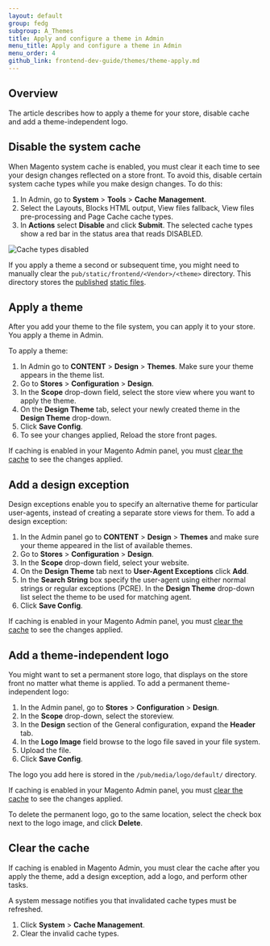 ```yaml
---
layout: default
group: fedg
subgroup: A_Themes
title: Apply and configure a theme in Admin
menu_title: Apply and configure a theme in Admin
menu_order: 4
github_link: frontend-dev-guide/themes/theme-apply.md
---
```


<h2 id="theme-apply-overview">Overview</h2>
The article describes how to apply a theme for your store, disable cache and add a theme-independent logo.

<h2 id="theme-apply-apply">Disable the system cache</h2>

When Magento system cache is enabled, you must clear it each time to see your design changes reflected on a store front. To avoid this, disable certain system cache types while you make design changes.
To do this:

1. In Admin, go to **System** > **Tools** > **Cache** **Management**.
2. Select the Layouts, Blocks HTML output, View files fallback, View files pre-processing and Page Cache cache types.
2. In **Actions** select **Disable** and click **Submit**. The selected cache types show a red bar in the status area that reads DISABLED.
<p><img src="{{ site.baseurl }}common/images/cache.png" alt="Cache types disabled"></p>


<div class="bs-callout bs-callout-info" id="info">
  <p>If you apply a theme a second or subsequent time, you might need to manually clear the <code>pub/static/frontend/&lt;Vendor&gt;/&lt;theme&gt;</code> directory. This directory stores the <a href="{{site.gdeurl}}architecture/view/static-process.html">published</a> <a href="{{site.gdeurl}}frontend-dev-guide/themes/theme-structure.md">static files</a>.</p>
</div>


<h2 id="theme-apply-apply">Apply a theme</h2>
After you add your theme to the file system<!--ADDLINK -->, you can apply it to your store. You apply a theme in Admin.

To apply a theme:

1. In Admin go to **CONTENT** > **Design** > **Themes**. Make sure your theme appears in the theme list.
2. Go to **Stores** > **Configuration** > **Design**.
3. In the **Scope** drop-down field, select the store view where you want to apply the theme.
4. On the **Design Theme** tab, select your newly created theme in the **Design Theme** drop-down.
5. Click **Save Config**.
6. To see your changes applied, Reload the store front pages.

If caching is enabled in your Magento Admin panel, you must <a href="#theme-apply-clear">clear the cache</a> to see the changes applied.
<!--ADDLINK-->

<h2 id="theme-apply-except">Add a design exception</h2>
Design exceptions enable you to specify an alternative theme for particular user-agents, instead of creating a separate store views for them.
To add a design exception:

1. In the Admin panel go to **CONTENT** > **Design** > **Themes** and make sure your theme appeared in the list of available themes.
2. Go to **Stores** > **Configuration** > **Design**.
3. In the **Scope** drop-down field, select your website.
4. On the **Design Theme** tab next to **User-Agent Exceptions** click **Add**.
5. In the **Search String** box specify the user-agent using either normal strings or regular exceptions (PCRE). In the **Design Theme** drop-down list select the theme to be used for matching agent.
6. Click **Save Config**.

If caching is enabled in your Magento Admin panel, you must <a href="#theme-apply-clear">clear the cache</a> to see the changes applied.


<h2 id="theme-apply-logo">Add a theme-independent logo</h2>
You might want to set a permanent store logo, that displays on the store front no matter what theme is applied.
To add a permanent theme-independent logo:

1. In the Admin panel, go to **Stores** > **Configuration** > **Design**.
2. In the **Scope** drop-down, select the storeview.
3. In the **Design** section of the General configuration, expand the **Header** tab.
4. In the **Logo Image** field browse to the logo file saved in your file system.
6. Upload the file.
7. Click **Save Config**.

The logo you add here is stored in the `/pub/media/logo/default/` directory.


If caching is enabled in your Magento Admin panel, you must <a href="#theme-apply-clear">clear the cache</a> to see the changes applied.
<!--ADDLINK-->


<div class="bs-callout bs-callout-warning" id="warning">
  <p>To delete the permanent logo, go to the same location, select the check box next to the logo image, and click <b>Delete</b>.</p>
</div>

<h2 id="theme-apply-clear">Clear the cache</h2>
If caching is enabled in Magento Admin, you must clear the cache after you apply the theme, add a design exception, add a logo, and perform other tasks.

A system message notifies you that invalidated cache types must be refreshed.

1.	Click **System** > **Cache Management**.
2.	Clear the invalid cache types.



